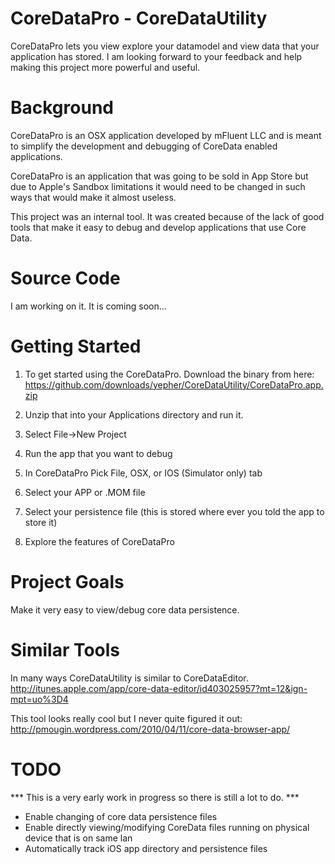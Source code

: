 CoreDataPro - CoreDataUtility
===============

CoreDataPro lets you view explore your datamodel and view data that your application has 
stored. I am looking forward to your feedback and help making this project more powerful
and useful.

Background
===============

CoreDataPro is an OSX application developed by mFluent LLC and is meant to simplify the
development and debugging of CoreData enabled applications.
    
CoreDataPro is an application that was going to be sold in App Store but due to Apple's 
Sandbox limitations it would need to be changed in such ways that would make it almost 
useless.

This project was an internal tool. It was created because of the lack of good tools that 
make it easy to debug and develop applications that use Core Data. 


Source Code
===============

I am working on it. It is coming soon...

Getting Started
===============

1. To get started using the CoreDataPro. Download the binary from here:
     https://github.com/downloads/yepher/CoreDataUtility/CoreDataPro.app.zip
     
2. Unzip that into your Applications directory and run it.

3. Select File->New Project

4. Run the app that you want to debug

5. In CoreDataPro Pick File, OSX, or IOS (Simulator only) tab

6. Select your APP or .MOM file

7. Select your persistence file (this is stored where ever you told the app to store it)

8. Explore the features of CoreDataPro


Project Goals
===============

Make it very easy to view/debug core data persistence.


Similar Tools
===============

In many ways CoreDataUtility is similar to CoreDataEditor.
    http://itunes.apple.com/app/core-data-editor/id403025957?mt=12&ign-mpt=uo%3D4
    
This tool looks really cool but I never quite figured it out:
    http://pmougin.wordpress.com/2010/04/11/core-data-browser-app/


TODO
===============
*** This is a very early work in progress so there is still a lot to do. ***

- Enable changing of core data persistence files
- Enable directly viewing/modifying CoreData files running on physical device that is on same lan
- Automatically track iOS app directory and persistence files


